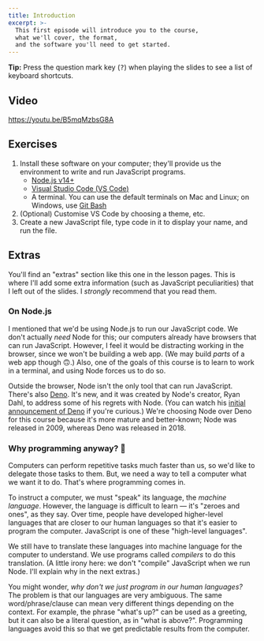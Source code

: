 ```yaml
---
title: Introduction
excerpt: >-
  This first episode will introduce you to the course,
  what we'll cover, the format,
  and the software you'll need to get started.
---
```


<div class="callout callout-info">

**Tip:** Press the question mark key (<kbd class="key">?</kbd>) when playing the slides to see a list of keyboard shortcuts.

</div>

## Video

https://youtu.be/B5mqMzbsG8A

## Exercises

1. Install these software on your computer; they'll provide us the environment to write and run JavaScript programs.
   * [Node.js v14+](https://nodejs.org/en/)
   * [Visual Studio Code (<abbr>VS Code</abbr>)](https://code.visualstudio.com/)
   * A terminal. You can use the default terminals on Mac and Linux; on Windows, use [Git Bash](https://git-scm.com/downloads)
1. (Optional) Customise VS Code by choosing a theme, etc.
1. Create a new JavaScript file, type code in it to display your name, and run the file.


## Extras

You'll find an "extras" section like this one in the lesson pages. This is where I'll add some extra information (such as JavaScript peculiarities) that I left out of the slides. I _strongly_ recommend that you read them.

### On Node.js

I mentioned that we'd be using Node.js to run our JavaScript code. We don't actually _need_ Node for this; our computers already have browsers that can run JavaScript. However, I feel it would be distracting working in the browser, since we won't be building a web app. (We may build _parts_ of a web app though 🙃.) Also, one of the goals of this course is to learn to work in a terminal, and using Node forces us to do so.

Outside the browser, Node isn't the only tool that can run JavaScript. There's also [Deno](https://deno.land/). It's new, and it was created by Node's creator, Ryan Dahl, to address some of his regrets with Node. (You can watch his [initial announcement of Deno](https://youtu.be/M3BM9TB-8yA) if you're curious.) We're choosing Node over Deno for this course because it's more mature and better-known; Node was released in 2009, whereas Deno was released in 2018.

### Why programming anyway? 🤔

Computers can perform repetitive tasks much faster than us, so we'd like to delegate those tasks to them. But, we need a way to tell a computer what we want it to do. That's where programming comes in.

To instruct a computer, we must "speak" its language, the <i>machine language</i>. However, the language is difficult to learn &mdash; it's "zeroes and ones", as they say. Over time, people have developed higher-level languages that are closer to our human languages so that it's easier to program the computer. JavaScript is one of these "high-level languages".

We still have to translate these languages into machine language for the computer to understand. We use programs called <i>compilers</i> to do this translation. (A little irony here: we don't "compile" JavaScript when we run Node. I'll explain why in the next extras.)

You might wonder, <i>why don't we just program in our human languages?</i> The problem is that our languages are very ambiguous. The same word/phrase/clause can mean very different things depending on the context. For example, the phrase "what's up?" can be used as a greeting, but it can also be a literal question, as in "what is above?". Programming languages avoid this so that we get predictable results from the computer.
